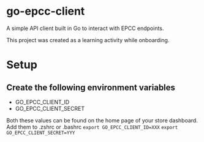 # go-epcc-client
A simple API client built in Go to interact with EPCC endpoints.

This project was created as a learning activity while onboarding.

# Setup
## Create the following environment variables
* GO_EPCC_CLIENT_ID 
* GO_EPCC_CLIENT_SECRET

Both these values can be found on the home page of your store dashboard.
Add them to .zshrc or .bashrc
  `export GO_EPCC_CLIENT_ID=XXX`
  `export GO_EPCC_CLIENT_SECRET=YYY`

